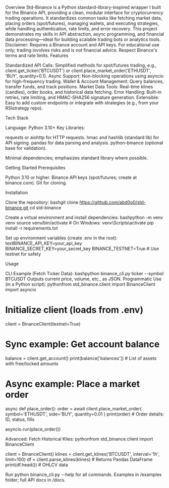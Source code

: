 Overview
Std-Binance is a Python standard-library-inspired wrapper I built for the Binance API, providing a clean, modular interface for cryptocurrency trading operations. It standardizes common tasks like fetching market data, placing orders (spot/futures), managing wallets, and executing strategies, while handling authentication, rate limits, and error recovery. This project demonstrates my skills in API abstraction, async programming, and financial data processing—ideal for building scalable trading bots or analytics tools.
Disclaimer: Requires a Binance account and API keys. For educational use only; trading involves risks and is not financial advice. Respect Binance's terms and rate limits.
Features

Standardized API Calls: Simplified methods for spot/futures trading, e.g., client.get_ticker('BTCUSDT') or client.place_market_order('ETHUSDT', 'BUY', quantity=0.1).
Async Support: Non-blocking operations using asyncio for high-frequency trading.
Wallet & Account Management: Query balances, transfer funds, and track positions.
Market Data Tools: Real-time klines (candles), order books, and historical data fetching.
Error Handling: Built-in retries, rate limiting, and HMAC-SHA256 signature generation.
Extensible: Easy to add custom endpoints or integrate with strategies (e.g., from your RSIstrategy repo).

Tech Stack

Language: Python 3.10+
Key Libraries:

requests or aiohttp for HTTP requests.
hmac and hashlib (standard lib) for API signing.
pandas for data parsing and analysis.
python-binance (optional base for validation).


Minimal dependencies; emphasizes standard library where possible.

Getting Started
Prerequisites

Python 3.10 or higher.
Binance API keys (spot/futures; create at binance.com).
Git for cloning.

Installation

Clone the repository:
bashgit clone https://github.com/abd0o0/std-binance.git
cd std-binance

Create a virtual environment and install dependencies:
bashpython -m venv venv
source venv/bin/activate  # On Windows: venv\Scripts\activate
pip install -r requirements.txt

Set up environment variables (create .env in the root):
textBINANCE_API_KEY=your_api_key
BINANCE_SECRET_KEY=your_secret_key
BINANCE_TESTNET=True  # Use testnet for safety


Usage

CLI Example (Fetch Ticker Data):
bashpython binance_cli.py ticker --symbol BTCUSDT
Outputs current price, volume, etc., as JSON.
Programmatic Use (in a Python script):
pythonfrom std_binance.client import BinanceClient
import asyncio

# Initialize client (loads from .env)
client = BinanceClient(testnet=True)

# Sync example: Get account balance
balance = client.get_account()
print(balance['balances'])  # List of assets with free/locked amounts

# Async example: Place a market order
async def place_order():
    order = await client.place_market_order(
        symbol='ETHUSDT',
        side='BUY',
        quantity=0.01
    )
    print(order)  # Order details: ID, status, fills

asyncio.run(place_order())

Advanced: Fetch Historical Klies:
pythonfrom std_binance.client import BinanceClient

client = BinanceClient()
klines = client.get_klines('BTCUSDT', interval='1h', limit=100)
df = client.parse_klines(klines)  # Returns Pandas DataFrame
print(df.head())  # OHLCV data


Run python binance_cli.py --help for all commands. Examples in /examples folder; full API docs in /docs.
